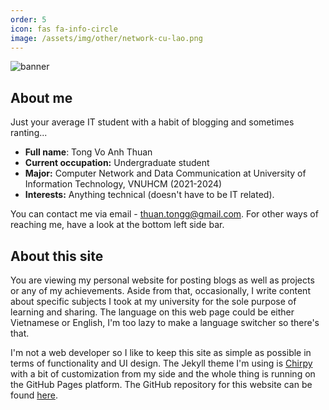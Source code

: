 ```yaml
---
order: 5
icon: fas fa-info-circle
image: /assets/img/other/network-cu-lao.png
---
```


![banner](https://github.com/thu4n/thu4n.github.io/blob/main/assets/img/other/aboutBanner.png?raw=true)

## About me
Just your average IT student with a habit of blogging and sometimes ranting...
- **Full name**: Tong Vo Anh Thuan
- **Current occupation:** Undergraduate student
- **Major:** Computer Network and Data Communication at University of Information Technology, VNUHCM (2021-2024)
- **Interests:** Anything technical (doesn't have to be IT related).

You can contact me via email - [thuan.tongg@gmail.com](mailto:thuan.tongg@gmail.com). For other ways of reaching me, have a look at the bottom left side bar.

## About this site
You are viewing my personal website for posting blogs as well as projects or any of my achievements. Aside from that, occasionally, I write content about specific subjects I took at my university for the sole purpose of learning and sharing. The language on this web page could be either Vietnamese or English, I'm too lazy to make a language switcher so there's that.

I'm not a web developer so I like to keep this site as simple as possible in terms of functionality and UI design. The Jekyll theme I'm using is [Chirpy](https://github.com/cotes2020/jekyll-theme-chirpy) with a bit of customization from my side and the whole thing is running on the GitHub Pages platform. The GitHub repository for this website can be found [here](https://github.com/thu4n/thu4n.github.io).
